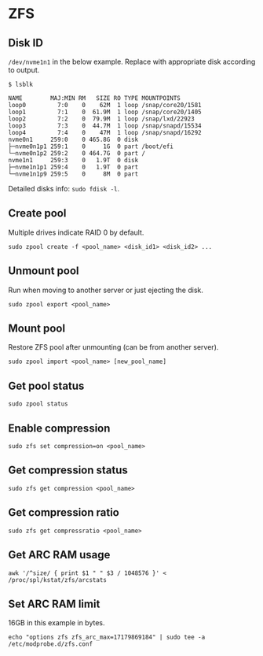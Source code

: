 # ZFS

## Disk ID
`/dev/nvme1n1` in the below example. Replace with appropriate disk according to output.
```
$ lsblk

NAME        MAJ:MIN RM   SIZE RO TYPE MOUNTPOINTS
loop0         7:0    0    62M  1 loop /snap/core20/1581
loop1         7:1    0  61.9M  1 loop /snap/core20/1405
loop2         7:2    0  79.9M  1 loop /snap/lxd/22923
loop3         7:3    0  44.7M  1 loop /snap/snapd/15534
loop4         7:4    0    47M  1 loop /snap/snapd/16292
nvme0n1     259:0    0 465.8G  0 disk 
├─nvme0n1p1 259:1    0     1G  0 part /boot/efi
└─nvme0n1p2 259:2    0 464.7G  0 part /
nvme1n1     259:3    0   1.9T  0 disk 
├─nvme1n1p1 259:4    0   1.9T  0 part 
└─nvme1n1p9 259:5    0     8M  0 part 
```

Detailed disks info: `sudo fdisk -l`.

## Create pool
Multiple drives indicate RAID 0 by default.
```
sudo zpool create -f <pool_name> <disk_id1> <disk_id2> ...
```

## Unmount pool
Run when moving to another server or just ejecting the disk.
```
sudo zpool export <pool_name>
```

## Mount pool
Restore ZFS pool after unmounting (can be from another server).
```
sudo zpool import <pool_name> [new_pool_name]
```

## Get pool status
```
sudo zpool status
```

## Enable compression
```
sudo zfs set compression=on <pool_name>
```

## Get compression status
```
sudo zfs get compression <pool_name>
```

## Get compression ratio
```
sudo zfs get compressratio <pool_name>
```

## Get ARC RAM usage
```
awk '/^size/ { print $1 " " $3 / 1048576 }' < /proc/spl/kstat/zfs/arcstats
```

## Set ARC RAM limit
16GB in this example in bytes.
```
echo "options zfs zfs_arc_max=17179869184" | sudo tee -a /etc/modprobe.d/zfs.conf
```
